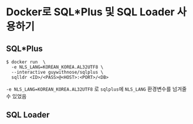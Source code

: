 # Docker로 SQL*Plus 및 SQL Loader 사용하기

## SQL*Plus
```
$ docker run  \
  -e NLS_LANG=KOREAN_KOREA.AL32UTF8 \
  --interactive guywithnose/sqlplus \
  sqlldr <ID>/<PASS>@<HOST>:<PORT>/<DB>
```

`-e NLS_LANG=KOREAN_KOREA.AL32UTF8` 로 `sqlplus`에 `NLS_LANG` 환경변수를 넘겨줄 수 있었음


## SQL Loader